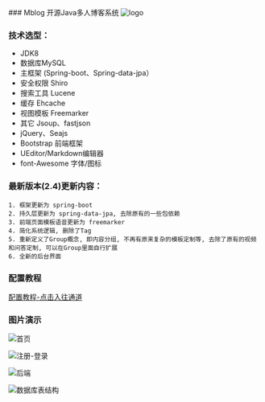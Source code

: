 ﻿﻿### Mblog 开源Java多人博客系统
![logo](https://gitee.com/uploads/images/2017/1221/102716_2e4bbce7_330414.png "mblog-logo.png")
### 技术选型：

* JDK8
* 数据库MySQL
* 主框架 (Spring-boot、Spring-data-jpa）
* 安全权限 Shiro
* 搜索工具 Lucene
* 缓存 Ehcache
* 视图模板 Freemarker
* 其它 Jsoup、fastjson
* jQuery、Seajs
* Bootstrap 前端框架
* UEditor/Markdown编辑器
* font-Awesome 字体/图标

### 最新版本(2.4)更新内容：
    1. 框架更新为 spring-boot
    2. 持久层更新为 spring-data-jpa, 去除原有的一些包依赖
    3. 前端页面模板语音更新为 freemarker
    4. 简化系统逻辑, 删除了Tag
    5. 重新定义了Group概念, 即内容分组, 不再有原来复杂的模板定制等, 去除了原有的视频和问答定制, 可以在Group里面自行扩展
    6. 全新的后台界面

### 配置教程
[配置教程-点击入往通道](http://www.mtons.com/dock/mblog)
    
### 图片演示 

![首页](https://gitee.com/uploads/images/2017/1221/102647_7a82ba70_330414.jpeg "104748_cac3751e_330414.jpg")

![注册-登录](https://gitee.com/uploads/images/2017/1221/102703_2a8e336c_330414.jpeg "104804_832a7479_330414.jpg")

![后端](https://gitee.com/uploads/images/2017/1220/104821_5728e84b_330414.jpeg "未标题-4.jpg")

![数据库表结构](https://gitee.com/uploads/images/2017/1220/111309_c9e85678_330414.png "QQ截图20171220111232.png")

